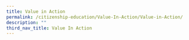 ```yaml
---
title: Value in Action
permalink: /citizenship-education/Value-In-Action/Value-in-Action/
description: ""
third_nav_title: Value In Action
---
```

